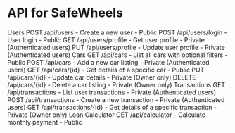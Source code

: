 # API for SafeWheels

Users
POST /api/users - Create a new user - Public
POST /api/users/login - User login - Public
GET /api/users/profile - Get user profile - Private (Authenticated users)
PUT /api/users/profile - Update user profile - Private (Authenticated users)
Cars
GET /api/cars - List all cars with optional filters - Public
POST /api/cars - Add a new car listing - Private (Authenticated users)
GET /api/cars/{id} - Get details of a specific car - Public
PUT /api/cars/{id} - Update car details - Private (Owner only)
DELETE /api/cars/{id} - Delete a car listing - Private (Owner only)
Transactions
GET /api/transactions - List user transactions - Private (Authenticated users)
POST /api/transactions - Create a new transaction - Private (Authenticated users)
GET /api/transactions/{id} - Get details of a specific transaction - Private (Owner only)
Loan Calculator
GET /api/calculator - Calculate monthly payment - Public
